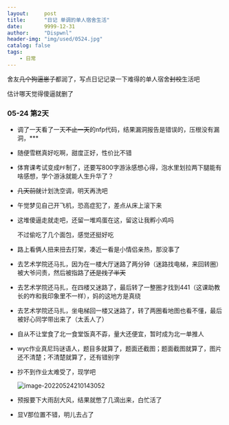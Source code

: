 ```yaml
---
layout:     post
title:      "日记 单调的单人宿舍生活"
date:       9999-12-31
author:     "Dispwnl"
header-img: "img/used/0524.jpg"
catalog: false
tags:
    - 日常
---
```


舍友~~几个狗逼崽子~~都润了，写点日记记录一下难得的单人宿舍~~封校~~生活吧

估计哪天觉得傻逼就删了

### 05-24 第2天

- 调了一天看了一天~~不止一天~~的nfp代码，结果漏洞报告是错误的，压根没有漏洞，***

- 随便雪糕真好吃啊，甜度正好，性价比不错

- 体育课考试变成`PF`制了，还要写800字游泳感想心得，泡水里划拉两下腿能有啥感想，学个游泳就能人生升华了？

- ~~几天前就~~计划洗空调，明天再洗吧

- 午觉梦见自己开飞机，恐高症犯了，差点从床上滚下来

- 这堆傻逼走就走吧，还留一堆鸡蛋在这，留这让我孵小鸡吗

  不过偷吃了几个面包，感觉还挺好吃

- 路上看俩人扭来扭去打架，凑近一看是小情侣亲热，那没事了

- 去艺术学院还马扎，因为在一楼大厅迷路了两分钟（迷路找电梯，来回转圈）被大爷问责，然后被指路了~~还是找了半天~~

- 去艺术学院还马扎，在四楼又迷路了，最后转了一整圈才找到441（这课助教长的咋和我印象里不一样），妈的这地方是真绕

- 去艺术学院还马扎，坐电梯回一楼又迷路了，转了两圈看地图也看不懂，最后被好心同学带出来了（太丢人了）

- 自从不让堂食了北一食堂饭真不孬，量大还便宜，暂时成为北一单推人

- wyc作业真尼玛谜语人，题目多就算了，题面还截图；题面截图就算了，图片还不清楚；不清楚就算了，还有错别字

- 抄不到作业太难受了，现学吧

  ![image-20220524210143052](C:\Users\22973\AppData\Roaming\Typora\typora-user-images\image-20220524210143052.png)

- 预报要下大雨刮大风，结果就憋了几滴出来，白忙活了

- 显V那位置不错，明儿去占了